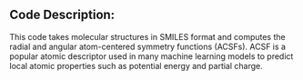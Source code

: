 ## Code Description: 
This code takes molecular structures in SMILES format and computes the radial and angular atom-centered symmetry functions (ACSFs). ACSF is a popular atomic descriptor used in many machine learning models to predict local atomic properties such as potential energy and partial charge.   
